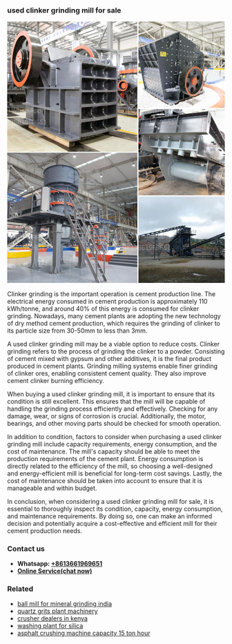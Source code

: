 <h3>used clinker grinding mill for sale</h3><img src='1708587486.jpg' alt=''><p>Clinker grinding is the important operation is cement production line. The electrical energy consumed in cement production is approximately 110 kWh/tonne, and around 40% of this energy is consumed for clinker grinding. Nowadays, many cement plants are adopting the new technology of dry method cement production, which requires the grinding of clinker to its particle size from 30-50mm to less than 3mm.</p><p>A used clinker grinding mill may be a viable option to reduce costs. Clinker grinding refers to the process of grinding the clinker to a powder. Consisting of cement mixed with gypsum and other additives, it is the final product produced in cement plants. Grinding milling systems enable finer grinding of clinker ores, enabling consistent cement quality. They also improve cement clinker burning efficiency.</p><p>When buying a used clinker grinding mill, it is important to ensure that its condition is still excellent. This ensures that the mill will be capable of handling the grinding process efficiently and effectively. Checking for any damage, wear, or signs of corrosion is crucial. Additionally, the motor, bearings, and other moving parts should be checked for smooth operation.</p><p>In addition to condition, factors to consider when purchasing a used clinker grinding mill include capacity requirements, energy consumption, and the cost of maintenance. The mill's capacity should be able to meet the production requirements of the cement plant. Energy consumption is directly related to the efficiency of the mill, so choosing a well-designed and energy-efficient mill is beneficial for long-term cost savings. Lastly, the cost of maintenance should be taken into account to ensure that it is manageable and within budget.</p><p>In conclusion, when considering a used clinker grinding mill for sale, it is essential to thoroughly inspect its condition, capacity, energy consumption, and maintenance requirements. By doing so, one can make an informed decision and potentially acquire a cost-effective and efficient mill for their cement production needs.</p><h3>Contact us</h3><ul><li><strong>Whatsapp:&nbsp;<a href="https://wa.me/8613661969651">+8613661969651</a></strong></li><li><a href="https://swt.shibang-china.com/?git&amp;zhl&amp;used clinker grinding mill for sale"><strong>Online Service(chat now)</strong></a></li></ul><h3>Related</h3><ul><li><a href='ball mill for mineral grinding india.md'>ball mill for mineral grinding india</a></li><li><a href='quartz grits plant machinery.md'>quartz grits plant machinery</a></li><li><a href='crusher dealers in kenya.md'>crusher dealers in kenya</a></li><li><a href='washing plant for silica.md'>washing plant for silica</a></li><li><a href='asphalt crushing machine capacity 15 ton hour.md'>asphalt crushing machine capacity 15 ton hour</a></li></ul>